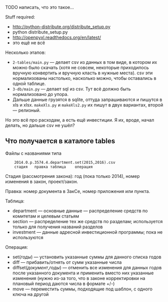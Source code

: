 TODO написать, что это такое...

Stuff required:

* http://python-distribute.org/distribute_setup.py
* python distribute_setup.py
* http://openpyxl.readthedocs.org/en/latest/
* это ещё не всё

Несколько этапов:

* `2-tables/main.py` — делает csv из данных в том виде, в котором их можно было скачать
  (хотя не совсем, некоторые приходилось вручную конвертить и вручную класть в нужные места).
  csv эти нормализованы настолько, насколько можно, чтобы оставались в одной таблице.
* `3-db/main.py` — делает sql из csv. Тут всё должно быть нормализовано до упора.
* Дальше данные грузятся в sqlite, оттуда запрашиваются и пишутся в xls и xlsx. `makeXls.py` и `makeXls2.py` их пишут в двух вариантах, второй — релизный.

Но это всё про расходам, а есть ещё инвестиции. Я их, вроде, начал делать, но дальше csv не ушёл?

Что получается в каталоге tables
--------------------------------

Файлы с названиями типа

		2014.0.p.3574.4.department.set(2015,2016).csv
		стадия   правка таблица    операция

Стадия (рассмотрения закона): год (пока только 2014), номер изменения в закон, проект/закон.

Правка: номер документа в ЗакСе, номер приложения или пункта.

Таблица:

* department — основные данные — распределение средств по комитетам и целевым статьям
* section — распределение тех же средств по разделам; используется только для получения названий разделов
* investment — данные адресной инвестиционной программы; пока не используются

Операция:

* set(*годы*) — установить указанные суммы для данного списка годов
* diff — прибавить/отнять от сумм указанные числа
* diffset(*документ*,*годы*) — отменить все изменения для данных годов после указанного документа и применить вместо них указанные изменения (нужно из-за того, что в законе корректировки на плановый период даются числа в формате +/-)
* move — переместить суммы, подходящие под шаблон, с одного ключа на другой
